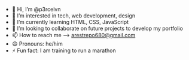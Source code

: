 - 👋 Hi, I’m @p3rceivn
- 👀 I’m interested in tech, web development, design
- 🌱 I’m currently learning HTML, CSS, JavaScript
- 💞️ I’m looking to collaborate on future projects to develop my portfolio
- 📫 How to reach me --> arestrepo680@gmail.com
- 😄 Pronouns: he/him
- ⚡ Fun fact: I am training to run a marathon

<!---
p3rceivn/p3rceivn is a ✨ special ✨ repository because its `README.md` (this file) appears on your GitHub profile.
You can click the Preview link to take a look at your changes.
--->
